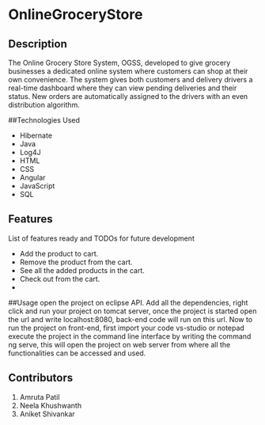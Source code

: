 # OnlineGroceryStore
##  Description
The Online Grocery Store System, OGSS, developed to give grocery businesses a dedicated online system where customers can shop at their own convenience. The system gives both customers and delivery drivers a real-time dashboard where they can view pending deliveries and their status. New orders are automatically assigned to the drivers with an even distribution algorithm.

##Technologies Used
* Hibernate
* Java
* Log4J
* HTML
* CSS
* Angular
* JavaScript
* SQL


## Features

List of features ready and TODOs for future development
* Add the product to cart.
* Remove the product from the cart.
* See all the added products in the cart.
* Check out from the cart.
*

##Usage
open the project on eclipse API. Add all the dependencies, right click and run your project on tomcat server, once the project is started open the url and write localhost:8080, back-end code will run on this url. Now to run the project on front-end, first import your code vs-studio or notepad execute the project in the command line interface by writing the command ng serve, this will open the project on web server from where all the functionalities can be accessed and used.
## Contributors
 1. Amruta Patil
 2. Neela Khushwanth
 3. Aniket Shivankar
